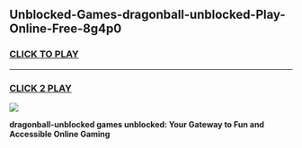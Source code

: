 
## Unblocked-Games-dragonball-unblocked-Play-Online-Free-8g4p0
<h3>
<a href="https://premium76.site?title=dragonball-unblocked&ref=26A">CLICK TO PLAY</a></h3>
<hr>

<h3>
<a href="https://premium76.site?title=dragonball-unblocked&ref=26A">CLICK 2 PLAY</a>
  
</h3>

<a href="https://premium76.site?title=dragonball-unblocked&ref=26A"><img src="https://clearcache.store/games.png"></a>


**dragonball-unblocked games unblocked: Your Gateway to Fun and Accessible Online Gaming**
